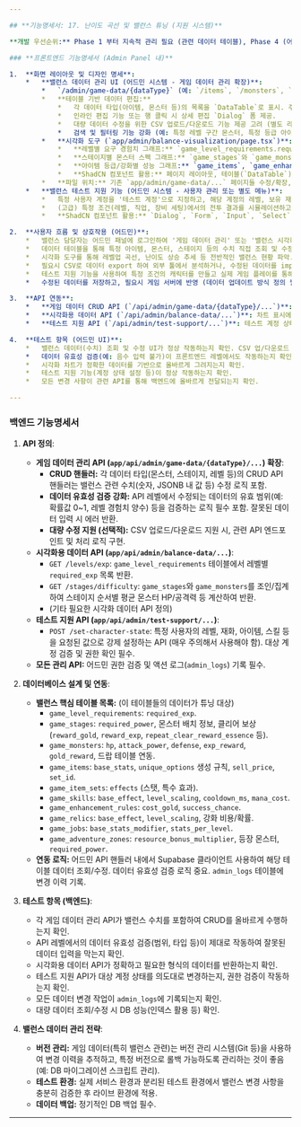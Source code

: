 ```yaml
---

## **기능명세서: 17. 난이도 곡선 및 밸런스 튜닝 (지원 시스템)**

**개발 우선순위:** Phase 1 부터 지속적 관리 필요 (관련 데이터 테이블), Phase 4 (어드민 UI/기능 구현) - 난이도: 어려움 (지속적 작업)

### **프론트엔드 기능명세서 (Admin Panel 내)**

1.  **화면 레이아웃 및 디자인 명세**:
    *   **밸런스 데이터 관리 UI (어드민 시스템 - 게임 데이터 관리 확장)**:
        *   `/admin/game-data/{dataType}` (예: `/items`, `/monsters`, `/stages`, `/levels`, `/skills` 등) 페이지에서 관련 데이터 관리.
        *   **테이블 기반 데이터 편집:**
            *   각 데이터 타입(아이템, 몬스터 등)의 목록을 `DataTable`로 표시. 주요 밸런스 관련 수치(공격력, HP, 요구 경험치, 스킬 계수, 강화 비용/확률 등) 컬럼 포함.
            *   인라인 편집 기능 또는 행 클릭 시 상세 편집 `Dialog` 폼 제공.
            *   대량 데이터 수정을 위한 CSV 업로드/다운로드 기능 제공 고려 (별도 라이브러리 필요).
            *   검색 및 필터링 기능 강화 (예: 특정 레벨 구간 몬스터, 특정 등급 아이템 필터링).
        *   **시각화 도구 (`app/admin/balance-visualization/page.tsx`)**:
            *   **레벨별 요구 경험치 그래프:** `game_level_requirements.required_exp` 데이터를 차트로 시각화하여 레벨업 속도 곡선 확인. (Recharts 등 차트 라이브러리 사용)
            *   **스테이지별 몬스터 스펙 그래프:** `game_stages`와 `game_monsters` 데이터를 기반으로, 스테이지 진행에 따른 평균 몬스터 HP/공격력 변화 추이 시각화.
            *   **아이템 등급/강화별 성능 그래프:** `game_items`, `game_enhancement_rules` 데이터를 기반으로 등급/강화 단계에 따른 주요 스탯(예: 공격력) 증가 추이 시각화.
            *   **ShadCN 컴포넌트 활용:** 페이지 레이아웃, 테이블(`DataTable`), 버튼, 폼 요소 등. 차트 표시는 외부 라이브러리 컴포넌트 활용.
        *   **파일 위치:** 기존 `app/admin/game-data/...` 페이지들 수정/확장, 신규 `app/admin/balance-visualization/page.tsx`, 관련 테이블 및 차트 컴포넌트.
    *   **밸런스 테스트 지원 기능 (어드민 시스템 - 사용자 관리 또는 별도 메뉴)**:
        *   특정 사용자 계정을 '테스트 계정'으로 지정하고, 해당 계정의 레벨, 보유 재화, 아이템, 스킬 등을 임의로 설정하는 기능.
        *   (고급) 특정 조건(레벨, 직업, 장비 세팅)에서의 전투 결과를 시뮬레이션하고 예상 DPS, 생존 시간 등을 보여주는 기능 (구현 난이도 매우 높음).
        *   **ShadCN 컴포넌트 활용:** `Dialog`, `Form`, `Input`, `Select`, `Button`.

2.  **사용자 흐름 및 상호작용 (어드민)**:
    *   밸런스 담당자는 어드민 패널에 로그인하여 '게임 데이터 관리' 또는 '밸런스 시각화' 메뉴 접근.
    *   데이터 테이블을 통해 특정 아이템, 몬스터, 스테이지 등의 수치 직접 조회 및 수정.
    *   시각화 도구를 통해 레벨업 곡선, 난이도 상승 추세 등 전반적인 밸런스 현황 파악.
    *   필요시 CSV로 데이터 export 하여 외부 툴에서 분석하거나, 수정된 데이터를 import 하여 일괄 적용.
    *   테스트 지원 기능을 사용하여 특정 조건의 캐릭터를 만들고 실제 게임 플레이를 통해 밸런스 체감 확인.
    *   수정된 데이터를 저장하고, 필요시 게임 서버에 반영 (데이터 업데이트 방식 정의 필요 - 예: 즉시 반영, 점검 후 반영).

3.  **API 연동**:
    *   **게임 데이터 CRUD API (`/api/admin/game-data/{dataType}/...`)**: 밸런스 관련 수치 수정 기능과 연동. (기존 어드민 API 명세 참조)
    *   **시각화용 데이터 API (`/api/admin/balance-data/...`)**: 차트 표시에 필요한 집계/가공된 데이터 제공 API (예: 레벨별 경험치 목록, 스테이지별 몬스터 스펙 요약).
    *   **테스트 지원 API (`/api/admin/test-support/...`)**: 테스트 계정 상태 설정 API 등.

4.  **테스트 항목 (어드민 UI)**:
    *   밸런스 데이터(수치) 조회 및 수정 UI가 정상 작동하는지 확인. CSV 업/다운로드 기능 확인 (구현 시).
    *   데이터 유효성 검증(예: 음수 입력 불가)이 프론트엔드 레벨에서도 작동하는지 확인.
    *   시각화 차트가 정확한 데이터를 기반으로 올바르게 그려지는지 확인.
    *   테스트 지원 기능(계정 상태 설정 등)이 정상 작동하는지 확인.
    *   모든 변경 사항이 관련 API를 통해 백엔드에 올바르게 전달되는지 확인.

---
```


### **백엔드 기능명세서**

1.  **API 정의**:
    *   **게임 데이터 관리 API (`app/api/admin/game-data/{dataType}/...`) 확장**:
        *   **CRUD 핸들러:** 각 데이터 타입(몬스터, 스테이지, 레벨 등)의 CRUD API 핸들러는 밸런스 관련 수치(숫자, JSONB 내 값 등) 수정 로직 포함.
        *   **데이터 유효성 검증 강화:** API 레벨에서 수정되는 데이터의 유효 범위(예: 확률값 0~1, 레벨 경험치 양수) 등을 검증하는 로직 필수 포함. 잘못된 데이터 입력 시 에러 반환.
        *   **대량 수정 지원 (선택적):** CSV 업로드/다운로드 지원 시, 관련 API 엔드포인트 및 처리 로직 구현.
    *   **시각화용 데이터 API (`app/api/admin/balance-data/...`)**:
        *   `GET /levels/exp`: `game_level_requirements` 테이블에서 레벨별 `required_exp` 목록 반환.
        *   `GET /stages/difficulty`: `game_stages`와 `game_monsters`를 조인/집계하여 스테이지 순서별 평균 몬스터 HP/공격력 등 계산하여 반환.
        *   (기타 필요한 시각화 데이터 API 정의)
    *   **테스트 지원 API (`app/api/admin/test-support/...`)**:
        *   `POST /set-character-state`: 특정 사용자의 레벨, 재화, 아이템, 스킬 등을 요청된 값으로 강제 설정하는 API (매우 주의해서 사용해야 함). 대상 계정 검증 및 권한 확인 필수.
    *   **모든 관리 API:** 어드민 권한 검증 및 액션 로그(`admin_logs`) 기록 필수.

2.  **데이터베이스 설계 및 연동**:
    *   **밸런스 핵심 테이블 목록:** (이 테이블들의 데이터가 튜닝 대상)
        *   `game_level_requirements`: `required_exp`.
        *   `game_stages`: `required_power`, 몬스터 배치 정보, 클리어 보상 (`reward_gold`, `reward_exp`, `repeat_clear_reward_essence` 등).
        *   `game_monsters`: `hp`, `attack_power`, `defense`, `exp_reward`, `gold_reward`, 드랍 테이블 연동.
        *   `game_items`: `base_stats`, `unique_options` 생성 규칙, `sell_price`, `set_id`.
        *   `game_item_sets`: `effects` (스탯, 특수 효과).
        *   `game_skills`: `base_effect`, `level_scaling`, `cooldown_ms`, `mana_cost`.
        *   `game_enhancement_rules`: `cost_gold`, `success_chance`.
        *   `game_relics`: `base_effect`, `level_scaling`, 강화 비용/확률.
        *   `game_jobs`: `base_stats_modifier`, `stats_per_level`.
        *   `game_adventure_zones`: `resource_bonus_multiplier`, 등장 몬스터, `required_power`.
    *   **연동 로직:** 어드민 API 핸들러 내에서 Supabase 클라이언트 사용하여 해당 테이블 데이터 조회/수정. 데이터 유효성 검증 로직 중요. `admin_logs` 테이블에 변경 이력 기록.

3.  **테스트 항목 (백엔드)**:
    *   각 게임 데이터 관리 API가 밸런스 수치를 포함하여 CRUD를 올바르게 수행하는지 확인.
    *   API 레벨에서의 데이터 유효성 검증(범위, 타입 등)이 제대로 작동하여 잘못된 데이터 입력을 막는지 확인.
    *   시각화용 데이터 API가 정확하고 필요한 형식의 데이터를 반환하는지 확인.
    *   테스트 지원 API가 대상 계정 상태를 의도대로 변경하는지, 권한 검증이 작동하는지 확인.
    *   모든 데이터 변경 작업이 `admin_logs`에 기록되는지 확인.
    *   대량 데이터 조회/수정 시 DB 성능(인덱스 활용 등) 확인.

4.  **밸런스 데이터 관리 전략**:
    *   **버전 관리:** 게임 데이터(특히 밸런스 관련)는 버전 관리 시스템(Git 등)을 사용하여 변경 이력을 추적하고, 특정 버전으로 롤백 가능하도록 관리하는 것이 좋음 (예: DB 마이그레이션 스크립트 관리).
    *   **테스트 환경:** 실제 서비스 환경과 분리된 테스트 환경에서 밸런스 변경 사항을 충분히 검증한 후 라이브 환경에 적용.
    *   **데이터 백업:** 정기적인 DB 백업 필수.

---
